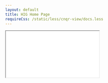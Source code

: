 ```yaml
---
layout: default
title: HIG Home Page
requireCss: /static/less/cnqr-view/docs.less
---
```


<iframe src="compare-1" />

[Back to index](./)
